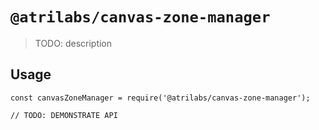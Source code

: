 # `@atrilabs/canvas-zone-manager`

> TODO: description

## Usage

```
const canvasZoneManager = require('@atrilabs/canvas-zone-manager');

// TODO: DEMONSTRATE API
```
